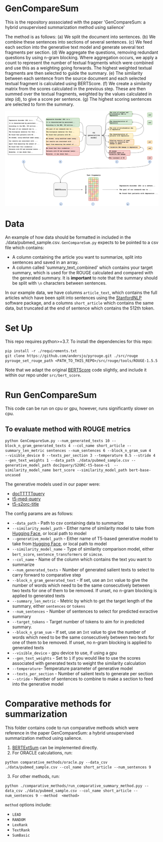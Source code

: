 # GenCompareSum

This is the repository asssociated with the paper 'GenCompareSum: a hybrid unsupervised summarization method using salience'

The method is as follows: (a) We split the document into sentences. (b) We combine these sentences into sections of several sentences. (c) We feed each section into the generative text model and generate several text fragments per section. (d) We aggregate the questions, removing redundant questions by using n-gram blocking. Where aggregation occurs, we apply a count to represent the number of textual fragments which were combined and use this as a weighting going forwards. The highest weighted textual fragments are then selected to guide the summary.  (e) The similarity between each sentence from the source document and each selected textual fragment is calculated using BERTScore. (f) We create a similarity matrix from the scores calculated in the previous step. These are then summed over the textual fragments, weighted by the values calculated in step (d), to give a score per sentence. (g) The highest scoring sentences are selected to form the summary. 

<img src="./Images/GenCompareSum.png" width="800">

# Data
An example of how data should be formatted in included in the ./data/pubmed_sample.csv. `GenCompareSum.py` expects to be pointed to a csv file which contains:
* A column containing the article you want to summarize, split into sentences and saved in an array. 
* A column called 'summary_text_combined' which contains your target summary, which is used for the ROUGE calculated and compared with the generated summary. It is **important** to note that the summary should be split with `\n` characters between sentences. 

In our example data, we have columns `article_text`, which contains the full articles which have been split into sentences using the [StanfordNLP](https://stanfordnlp.github.io/CoreNLP/ssplit.html) software package, and a columns `short_article` which contains the same data, but truncated at the end of sentence which contains the 512th token. 

# Set Up

This repo requires python>=3.7.
To install the dependencies for this repo:
```
pip install -r ./requirements.txt
git clone https://github.com/andersjo/pyrouge.git ./src/rouge
pyrouge_set_rouge_path <PATH_TO_THIS_REPO>/src/rouge/tools/ROUGE-1.5.5
```

Note that we adapt the original [BERTScore](https://github.com/Tiiiger/bert_score) code slightly, and include it within our repo under `src/bert_score`.

# Run GenCompareSum 

This code can be run on cpu or gpu, however, runs significantly slower on cpu. 
## To evaluate method with ROUGE metrics

```
python GenCompareSum.py --num_generated_texts 10 --block_n_gram_generated_texts 4 --col_name short_article --summary_len_metric sentences --num_sentences 6 --block_n_gram_sum 4   --visible_device 0 --texts_per_section 3 --temperature 0.5 --stride 4 --gen_text_weights 1 --data_path ./data/pubmed_sample.csv --generative_model_path doc2query/S2ORC-t5-base-v1  --similarity_model_name bert_score --similarity_model_path bert-base-uncased 
```

The generative models used in our paper were: 
* [docTTTTTquery](https://huggingface.co/castorini/doc2query-t5-base-msmarco)
* [t5-med-query](./models/)
* [t5-s2orc-title](S2ORC-t5-base-v1)

The config params are as follows:
* `--data_path` - Path to csv containing data to summarize
* `--similarity_model_path` - Either name of similarity model to take from [Hugging Face](https://huggingface.co), or local path to model
* `--generative_model_path` - Either name of T5-based generative model to take from [Hugging Face](https://huggingface.co), or local path to model
* `--similarity_model_name` - Type of similarity comparison model, either `bert_score`, `sentence_transformers` or `simcse`.
* `--col_name` - Name of the column which contains the text you want to summarize
* `--num_generated_texts` - Number of generated salient texts to select to carry forward to comparative step
* `--block_n_gram_generated_text` - If set, use an `Int` value to give the number of words which need to be the same consecutively between two texts for one of them to be removed. If unset, no n-gram blocking is applied to generated texts
* `--summary_len_metric` - Metric by which to get the target length of the summary, either `sentences` or `tokens`
* `--num_sentences` - Number of sentences to select for predicted exractive summary
* `--target_tokens` - Target number of tokens to aim for in predicted summary. 
* `--block_n_gram_sum` - If set, use an `Int` value to give the number of words which need to be the same consecutively between two texts for one of them to be removed. If unset, no n-gram blocking is applied to generated texts
* `--visible_device` - gpu device to use, if using a gpu
* `--gen_text_weights` -  Set to `1` if you would like to use the scores associated with generated texts to weight the similarity calculation
* `--temperature`- Temperature parameter of generative model
* `--texts_per_section` - Number of salient texts to generate per section
* `--stride` - Number of sentences to combine to make a section to feed into the generative model

# Comparative methods for summarization

This folder contains code to run comparative methods which were reference in the paper GenCompareSum: a hybrid unsupervised summarization method using salience. 

1. [BERTExtSum](https://github.com/nlpyang/PreSumm) can be implemented directly. 
2. For ORACLE calculations, run:
```
python comparative_methods/oracle.py --data_csv ./data/pubmed_sample.csv --col_name short_article --num_sentences 9
```
3. For other methods, run:
```
python ./comparative_methods/run_comparative_summary_method.pyy --data_csv ./data/pubmed_sample.csv --col_name short_article --num_sentences 9 --method  <method>
```
`method` options include:
* `LEAD`
* `RANDOM`
* `LexRank`
* `TextRank`
* `SumBasic`

